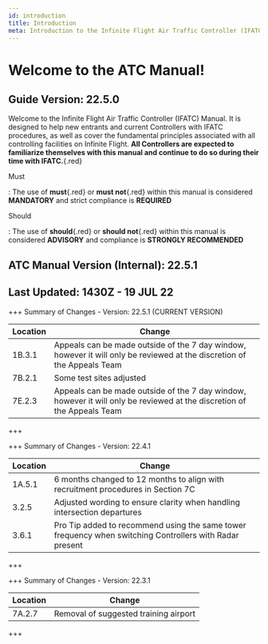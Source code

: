 ```yaml
---
id: introduction
title: Introduction
meta: Introduction to the Infinite Flight Air Traffic Controller (IFATC) Manual.
---
```


# Welcome to the ATC Manual!



## Guide Version: 22.5.0



Welcome to the Infinite Flight Air Traffic Controller (IFATC) Manual. It is designed to help new entrants and current Controllers with IFATC procedures, as well as cover the fundamental principles associated with all controlling facilities on Infinite Flight. **All Controllers are expected to familiarize themselves with this manual and continue to do so during their time with IFATC.**{.red}



Must

: The use of **must**{.red} or **must not**{.red} within this manual is considered **MANDATORY** and strict compliance is **REQUIRED**

Should

: The use of **should**{.red} or **should not**{.red} within this manual is considered **ADVISORY** and compliance is **STRONGLY RECOMMENDED**



## ATC Manual Version (Internal): 22.5.1

## Last Updated: 1430Z - 19 JUL 22



+++ Summary of Changes - Version: 22.5.1 (CURRENT VERSION)

| Location | Change                                                       |
| -------- | ------------------------------------------------------------ |
| 1B.3.1   | Appeals can be made outside of the 7 day window, however it will only be reviewed at the discretion of the Appeals Team |
| 7B.2.1   | Some test sites adjusted                                     |
| 7E.2.3   | Appeals can be made outside of the 7 day window, however it will only be reviewed at the discretion of the Appeals Team |

+++



+++ Summary of Changes - Version: 22.4.1

| Location | Change                                                       |
| -------- | ------------------------------------------------------------ |
| 1A.5.1   | 6 months changed to 12 months to align with recruitment procedures in Section 7C |
| 3.2.5    | Adjusted wording to ensure clarity when handling intersection departures |
| 3.6.1    | Pro Tip added to recommend using the same tower frequency when switching Controllers with Radar present |

+++



+++ Summary of Changes - Version: 22.3.1

| Location | Change                                |
| -------- | ------------------------------------- |
| 7A.2.7   | Removal of suggested training airport |

+++


